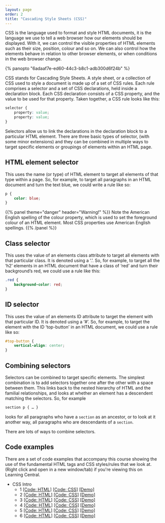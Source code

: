 ```yaml
---
layout: page
order: 2
title: "Cascading Style Sheets (CSS)"
---
```


CSS is the language used to format and style HTML documents, it is the language we use to tell a web browser how our elements should be displayed. With it, we can control the visible properties of HTML elements such as their size, position, colour and so on. We can also control how the elements behave in relation to other browser elements, or when conditions in the web browser change.

{% panopto "6adaaf7e-ed60-44c3-b8c1-adb300d6f24b" %}

CSS stands for Cascading Style Sheets. A style sheet, or a collection of CSS used to style a document is made up of a set of CSS rules. Each rule comprises a selector and a set of CSS declarations, held inside a declaration block. Each CSS declaration consists of a CSS property, and the value to be used for that property. Taken together, a CSS rule looks like this:

```css
selector {
    property: value;
    property: value;
}
```

Selectors allow us to link the declarations in the declaration block to a particular HTML element. There are three basic types of selector, (with some minor extensions) and they can be combined in multiple ways to target specific elements or groupings of elements within an HTML page.

## HTML element selector

This uses the name (or type) of HTML element to target all elements of that type within a page. So, for example, to target all paragraphs in an HTML document and turn the text blue, we could write a rule like so:

```css
p {
    color: blue;
}
```

{{% panel theme="danger" header="Warning!"  %}}
Note the American English spelling of the colour property, which is used to set the foreground colour of an HTML element. Most CSS properties use American English spellings.
{{% /panel %}}

## Class selector

This uses the value of an elements class attribute to target all elements with that particular class. It is denoted using a ‘.’. So, for example, to target all the ‘h2’ elements in an HTML document that have a class of ‘red’ and turn their background’s red, we could use a rule like this:

```css
.red {
    background-color: red;
}
```

## ID selector

This uses the value of an elements ID attribute to target the element with that particular ID. It is denoted using a ‘#’. So, for example, to target the element with the ID ‘top-button’ in an HTML document, we could use a rule like so:

```css
#top-button {
    vertical-align: center;
}
```

## Combining selectors

Selectors can be combined to target specific elements. The simplest combination is to add selectors together one after the other with a space between them. This links back to the nested hierarchy of HTML and the familial relationships, and looks at whether an element has a descendent matching the selectors. So, for example

```css
section p { … }
```

looks for all paragraphs who have a `section` as an ancestor, or to look at it another way, all paragraphs who are descendants of a `section`.

There are lots of ways to combine selectors.

## Code examples

There are a set of code examples that accompany this course showing the use of the fundamental HTML tags and CSS styles/rules that we look at. (Right click and open in a new window/tab) if you're viewing this on Learning Central.

-   CSS Intro
    -   1 [[Code: HTML]](https://github.com/martinjc/introduction-to-html-and-css/blob/master/src/examples/cssintro/1/index.html) [[Code: CSS]](https://github.com/martinjc/introduction-to-html-and-css/blob/master/src/examples/cssintro/1/css/style.css) [[Demo]](https://martinjc.github.io/introduction-to-html-and-css/examples/cssintro/1/)
    -   2 [[Code: HTML]](https://github.com/martinjc/introduction-to-html-and-css/blob/master/src/examples/cssintro/2/index.html) [[Code: CSS]](https://github.com/martinjc/introduction-to-html-and-css/blob/master/src/examples/cssintro/2/css/style.css) [[Demo]](https://martinjc.github.io/introduction-to-html-and-css/examples/cssintro/2/)
    -   3 [[Code: HTML]](https://github.com/martinjc/introduction-to-html-and-css/blob/master/src/examples/cssintro/3/index.html) [[Code: CSS]](https://github.com/martinjc/introduction-to-html-and-css/blob/master/src/examples/cssintro/3/css/style.css) [[Demo]](https://martinjc.github.io/introduction-to-html-and-css/examples/cssintro/3/)
    -   4 [[Code: HTML]](https://github.com/martinjc/introduction-to-html-and-css/blob/master/src/examples/cssintro/4/index.html) [[Code: CSS]](https://github.com/martinjc/introduction-to-html-and-css/blob/master/src/examples/cssintro/4/css/style.css) [[Demo]](https://martinjc.github.io/introduction-to-html-and-css/examples/cssintro/4/)
    -   5 [[Code: HTML]](https://github.com/martinjc/introduction-to-html-and-css/blob/master/src/examples/cssintro/5/index.html) [[Code: CSS]](https://github.com/martinjc/introduction-to-html-and-css/blob/master/src/examples/cssintro/5/css/style.css) [[Demo]](https://martinjc.github.io/introduction-to-html-and-css/examples/cssintro/5/)
    -   6 [[Code: HTML]](https://github.com/martinjc/introduction-to-html-and-css/blob/master/src/examples/cssintro/6/index.html) [[Code: CSS]](https://github.com/martinjc/introduction-to-html-and-css/blob/master/src/examples/cssintro/6/css/style.css) [[Demo]](https://martinjc.github.io/introduction-to-html-and-css/examples/cssintro/6/)

